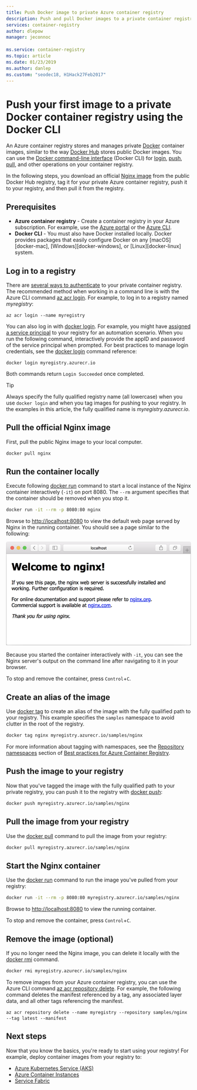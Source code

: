 ```yaml
---
title: Push Docker image to private Azure container registry
description: Push and pull Docker images to a private container registry in Azure using the Docker CLI
services: container-registry
author: dlepow
manager: jeconnoc

ms.service: container-registry
ms.topic: article
ms.date: 01/23/2019
ms.author: danlep
ms.custom: "seodec18, H1Hack27Feb2017"
---
```


# Push your first image to a private Docker container registry using the Docker CLI

An Azure container registry stores and manages private [Docker](http://hub.docker.com) container images, similar to the way [Docker Hub](https://hub.docker.com/) stores public Docker images. You can use the [Docker command-line interface](https://docs.docker.com/engine/reference/commandline/cli/) (Docker CLI) for [login](https://docs.docker.com/engine/reference/commandline/login/), [push](https://docs.docker.com/engine/reference/commandline/push/), [pull](https://docs.docker.com/engine/reference/commandline/pull/), and other operations on your container registry.

In the following steps, you download an official [Nginx image](https://store.docker.com/images/nginx) from the public Docker Hub registry, tag it for your private Azure container registry, push it to your registry, and then pull it from the registry.

## Prerequisites

* **Azure container registry** - Create a container registry in your Azure subscription. For example, use the [Azure portal](container-registry-get-started-portal.md) or the [Azure CLI](container-registry-get-started-azure-cli.md).
* **Docker CLI** - You must also have Docker installed locally. Docker provides packages that easily configure Docker on any [macOS][docker-mac], [Windows][docker-windows], or [Linux][docker-linux] system.

## Log in to a registry

There are [several ways to authenticate](container-registry-authentication.md) to your private container registry. The recommended method when working in a command line is with the Azure CLI command [az acr login](/cli/azure/acr?view=azure-cli-latest#az-acr-login). For example, to log in to a registry named *myregistry*:

```azurecli
az acr login --name myregistry
```

You can also log in with [docker login](https://docs.docker.com/engine/reference/commandline/login/). For example, you might have [assigned a service principal](container-registry-authentication.md#service-principal) to your registry for an automation scenario. When you run the following command, interactively provide the appID and password of the service principal when prompted. For best practices to manage login credentials, see the [docker login](https://docs.docker.com/engine/reference/commandline/login/) command reference:

```Docker
docker login myregistry.azurecr.io
```

Both commands return `Login Succeeded` once completed.

> [!TIP]
> Always specify the fully qualified registry name (all lowercase) when you use `docker login` and when you tag images for pushing to your registry. In the examples in this article, the fully qualified name is *myregistry.azurecr.io*.

## Pull the official Nginx image

First, pull the public Nginx image to your local computer.

```Bash
docker pull nginx
```

## Run the container locally

Execute following [docker run](https://docs.docker.com/engine/reference/run/) command to start a local instance of the Nginx container interactively (`-it`) on port 8080. The `--rm` argument specifies that the container should be removed when you stop it.

```Bash
docker run -it --rm -p 8080:80 nginx
```

Browse to [http://localhost:8080](http://localhost:8080) to view the default web page served by Nginx in the running container. You should see a page similar to the following:

![Nginx on local computer](./media/container-registry-get-started-docker-cli/nginx.png)

Because you started the container interactively with `-it`, you can see the Nginx server's output on the command line after navigating to it in your browser.

To stop and remove the container, press `Control`+`C`.

## Create an alias of the image

Use [docker tag](https://docs.docker.com/engine/reference/commandline/tag/) to create an alias of the image with the fully qualified path to your registry. This example specifies the `samples` namespace to avoid clutter in the root of the registry.

```Bash
docker tag nginx myregistry.azurecr.io/samples/nginx
```

For more information about tagging with namespaces, see the [Repository namespaces](container-registry-best-practices.md#repository-namespaces) section of [Best practices for Azure Container Registry](container-registry-best-practices.md).

## Push the image to your registry

Now that you've tagged the image with the fully qualified path to your private registry, you can push it to the registry with [docker push](https://docs.docker.com/engine/reference/commandline/push/):

```Bash
docker push myregistry.azurecr.io/samples/nginx
```

## Pull the image from your registry

Use the [docker pull](https://docs.docker.com/engine/reference/commandline/pull/) command to pull the image from your registry:

```Bash
docker pull myregistry.azurecr.io/samples/nginx
```

## Start the Nginx container

Use the [docker run](https://docs.docker.com/engine/reference/run/) command to run the image you've pulled from your registry:

```Bash
docker run -it --rm -p 8080:80 myregistry.azurecr.io/samples/nginx
```

Browse to [http://localhost:8080](http://localhost:8080) to view the running container.

To stop and remove the container, press `Control`+`C`.

## Remove the image (optional)

If you no longer need the Nginx image, you can delete it locally with the [docker rmi](https://docs.docker.com/engine/reference/commandline/rmi/) command.

```Bash
docker rmi myregistry.azurecr.io/samples/nginx
```

To remove images from your Azure container registry, you can use the Azure CLI command [az acr repository delete](/cli/azure/acr/repository#az-acr-repository-delete). For example, the following command deletes the manifest referenced by a tag, any associated layer data, and all other tags referencing the manifest.

```azurecli
az acr repository delete --name myregistry --repository samples/nginx --tag latest --manifest
```

## Next steps

Now that you know the basics, you're ready to start using your registry! For example, deploy container images from your registry to:

* [Azure Kubernetes Service (AKS)](../aks/tutorial-kubernetes-prepare-app.md)
* [Azure Container Instances](../container-instances/container-instances-tutorial-prepare-app.md)
* [Service Fabric](../service-fabric/service-fabric-tutorial-create-container-images.md)
